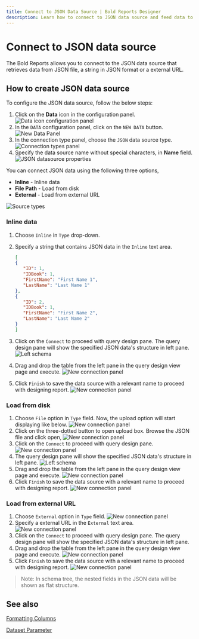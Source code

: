 ```yaml
---
title: Connect to JSON Data Source | Bold Reports Designer
description: Learn how to connect to JSON data source and feed data to your RDL reports using Bold Reports Designer. The data source can be loaded from local disk, external URL file, and direct string.
---
```


# Connect to JSON data source

The Bold Reports allows you to connect to the JSON data source that retrieves data from JSON file, a string in JSON format or a external URL.

## How to create JSON data source

To configure the JSON data source, follow the below steps:

1. Click on the **Data** icon in the configuration panel.
   ![Data icon configuration panel](/static/assets/on-premise/images/report-designer/manage-data/data-connectors/data-configuration-panel.png)
2. In the `DATA` configuration panel, click on the `NEW DATA` button.
   ![New Data Panel](/static/assets/on-premise/images/report-designer/manage-data/data-connectors/new-data-button.png)
3. In the connection type panel, choose the `JSON` data source type.
   ![Connection types panel](/static/assets/on-premise/images/report-designer/manage-data/json-data-source/connection-types.png)
4. Specify the data source name without special characters, in **Name** field.
   ![JSON datasource properties](/static/assets/on-premise/images/report-designer/manage-data/json-data-source/initial-panel.png)

You can connect JSON data using the following three options,

* **Inline** - Inline data
* **File Path** - Load from disk
* **External** - Load from external URL

![Source types](/static/assets/on-premise/images/report-designer/manage-data/json-data-source/types.png)

### Inline data

1. Choose `Inline` in `Type` drop-down.
2. Specify a string that contains JSON data in the `Inline` text area.

   ```json
   [
   {
      "ID": 1,
      "IDBook": 1,
      "FirstName": "First Name 1",
      "LastName": "Last Name 1"
   },
   {
      "ID": 2,
      "IDBook": 1,
      "FirstName": "First Name 2",
      "LastName": "Last Name 2"
   }
   ]

   ```

3. Click on the `Connect` to proceed with query design pane. The query design pane will show the specified JSON data's structure in left pane.
![Left schema](/static/assets/on-premise/images/report-designer/manage-data/json-data-source/left-schema.png)
4. Drag and drop the table from the left pane in the query design view page and execute.
![New connection panel](/static/assets/on-premise/images/report-designer/manage-data/json-data-source/execute-schema.png)
5. Click `Finish` to save the data source with a relevant name to proceed with designing report.
![New connection panel](/static/assets/on-premise/images/report-designer/manage-data/json-data-source/data-list.png)

### Load from disk

1. Choose `File` option in `Type` field. Now, the upload option will start displaying like below.
![New connection panel](/static/assets/on-premise/images/report-designer/manage-data/json-data-source/file-upload-option.png)
2. Click on the three-dotted button to open upload box. Browse the JSON file and click open,
![New connection panel](/static/assets/on-premise/images/report-designer/manage-data/json-data-source/browse-file.png)
3. Click on the `Connect` to proceed with query design pane.
![New connection panel](/static/assets/on-premise/images/report-designer/manage-data/json-data-source/connect-data.png)
4. The query design pane will show the specified JSON data's structure in left pane.
![Left schema](/static/assets/on-premise/images/report-designer/manage-data/json-data-source/json-file-left-schema.png)
5. Drag and drop the table from the left pane in the query design view page and execute.
![New connection panel](/static/assets/on-premise/images/report-designer/manage-data/json-data-source/execute-schema-file.png)
6. Click `Finish` to save the data source with a relevant name to proceed with designing report.
![New connection panel](/static/assets/on-premise/images/report-designer/manage-data/json-data-source/file-data-list.png)

### Load from external URL

1. Choose `External` option in `Type` field.
![New connection panel](/static/assets/on-premise/images/report-designer/manage-data/json-data-source/external-type.png)
2. Specify a external URL in the `External` text area.
![New connection panel](/static/assets/on-premise/images/report-designer/manage-data/json-data-source/specify-web-service.png)
3. Click on the `Connect` to proceed with query design pane. The query design pane will show the specified JSON data's structure in left pane.
4. Drag and drop the table from the left pane in the query design view page and execute.
![New connection panel](/static/assets/on-premise/images/report-designer/manage-data/json-data-source/execute-schema-external.png)
5. Click `Finish` to save the data source with a relevant name to proceed with designing report.
![New connection panel](/static/assets/on-premise/images/report-designer/manage-data/json-data-source/external-data-list.png)

> Note: In schema tree, the nested fields in the JSON data will be shown as flat structure.

## See also

[Formatting Columns](/on-premise/report-designer/transforming-data/formatting-columns/)

[Dataset Parameter](/on-premise/report-designer/transforming-data/link-a-query-parameter-with-a-report-parameter/)